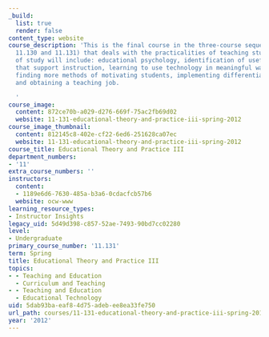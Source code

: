 ```yaml
---
_build:
  list: true
  render: false
content_type: website
course_description: 'This is the final course in the three-course sequence (11.129,
  11.130 and 11.131) that deals with the practicalities of teaching students. Areas
  of study will include: educational psychology, identification of useful resources
  that support instruction, learning to use technology in meaningful ways in the classroom,
  finding more methods of motivating students, implementing differentiated instruction
  and obtaining a teaching job.

  '
course_image:
  content: 872ce70b-a029-d276-669f-75ac2fb69d02
  website: 11-131-educational-theory-and-practice-iii-spring-2012
course_image_thumbnail:
  content: 812145c8-402e-cf22-6ed6-251628ca07ec
  website: 11-131-educational-theory-and-practice-iii-spring-2012
course_title: Educational Theory and Practice III
department_numbers:
- '11'
extra_course_numbers: ''
instructors:
  content:
  - 1189e6d6-7630-485a-b3a6-0cdacfcb57b6
  website: ocw-www
learning_resource_types:
- Instructor Insights
legacy_uid: 5d49d398-c857-52ae-7493-90bd7cc02280
level:
- Undergraduate
primary_course_number: '11.131'
term: Spring
title: Educational Theory and Practice III
topics:
- - Teaching and Education
  - Curriculum and Teaching
- - Teaching and Education
  - Educational Technology
uid: 5dab93ba-eaf8-4d75-adeb-ee8ea33fe750
url_path: courses/11-131-educational-theory-and-practice-iii-spring-2012
year: '2012'
---
```

